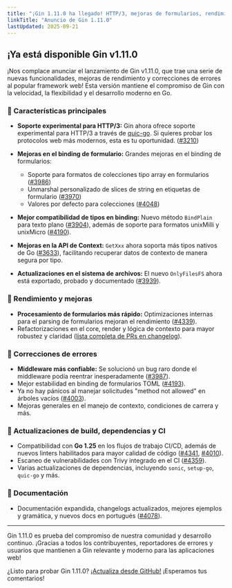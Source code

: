```yaml
---
title: "¡Gin 1.11.0 ha llegado! HTTP/3, mejoras de formularios, rendimiento y más"
linkTitle: "Anuncio de Gin 1.11.0"
lastUpdated: 2025-09-21
---
```


## ¡Ya está disponible Gin v1.11.0

¡Nos complace anunciar el lanzamiento de Gin v1.11.0, que trae una serie de nuevas funcionalidades, mejoras de rendimiento y correcciones de errores al popular framework web! Esta versión mantiene el compromiso de Gin con la velocidad, la flexibilidad y el desarrollo moderno en Go.

### 🌟 Características principales

- **Soporte experimental para HTTP/3:** Gin ahora ofrece soporte experimental para HTTP/3 a través de [quic-go](https://github.com/quic-go/quic-go). Si quieres probar los protocolos web más modernos, esta es tu oportunidad. ([#3210](https://github.com/gin-gonic/gin/pull/3210))

- **Mejoras en el binding de formulario:** Grandes mejoras en el binding de formularios:
  - Soporte para formatos de colecciones tipo array en formularios ([#3986](https://github.com/gin-gonic/gin/pull/3986))
  - Unmarshal personalizado de slices de string en etiquetas de formulario ([#3970](https://github.com/gin-gonic/gin/pull/3970))
  - Valores por defecto para colecciones ([#4048](https://github.com/gin-gonic/gin/pull/4048))

- **Mejor compatibilidad de tipos en binding:** Nuevo método `BindPlain` para texto plano ([#3904](https://github.com/gin-gonic/gin/pull/3904)), además de soporte para formatos unixMilli y unixMicro ([#4190](https://github.com/gin-gonic/gin/pull/4190)).

- **Mejoras en la API de Context:** `GetXxx` ahora soporta más tipos nativos de Go ([#3633](https://github.com/gin-gonic/gin/pull/3633)), facilitando recuperar datos de contexto de manera segura por tipo.

- **Actualizaciones en el sistema de archivos:** El nuevo `OnlyFilesFS` ahora está exportado, probado y documentado ([#3939](https://github.com/gin-gonic/gin/pull/3939)).

### 🚀 Rendimiento y mejoras

- **Procesamiento de formularios más rápido:** Optimizaciones internas para el parsing de formularios mejoran el rendimiento ([#4339](https://github.com/gin-gonic/gin/pull/4339)).
- Refactorizaciones en el core, render y lógica de contexto para mayor robustez y claridad ([lista completa de PRs en changelog](../releases/release111.md)).

### 🐛 Correcciones de errores

- **Middleware más confiable:** Se solucionó un bug raro donde el middleware podía reentrar inesperadamente ([#3987](https://github.com/gin-gonic/gin/pull/3987)).
- Mejor estabilidad en binding de formularios TOML ([#4193](https://github.com/gin-gonic/gin/pull/4193)).
- Ya no hay pánicos al manejar solicitudes "method not allowed" en árboles vacíos ([#4003](https://github.com/gin-gonic/gin/pull/4003)).
- Mejoras generales en el manejo de contexto, condiciones de carrera y más.

### 🔧 Actualizaciones de build, dependencias y CI

- Compatibilidad con **Go 1.25** en los flujos de trabajo CI/CD, además de nuevos linters habilitados para mayor calidad de código ([#4341](https://github.com/gin-gonic/gin/pull/4341), [#4010](https://github.com/gin-gonic/gin/pull/4010)).
- Escaneo de vulnerabilidades con Trivy integrado en el CI ([#4359](https://github.com/gin-gonic/gin/pull/4359)).
- Varias actualizaciones de dependencias, incluyendo `sonic`, `setup-go`, `quic-go` y más.

### 📖 Documentación

- Documentación expandida, changelogs actualizados, mejores ejemplos y gramática, y nuevos docs en portugués ([#4078](https://github.com/gin-gonic/gin/pull/4078)).

---

Gin 1.11.0 es prueba del compromiso de nuestra comunidad y desarrollo continuo. ¡Gracias a todos los contribuyentes, reportadores de errores y usuarios que mantienen a Gin relevante y moderno para las aplicaciones web!

¿Listo para probar Gin 1.11.0? [¡Actualiza desde GitHub!](https://github.com/gin-gonic/gin/releases/tag/v1.11.0) ¡Esperamos tus comentarios!

